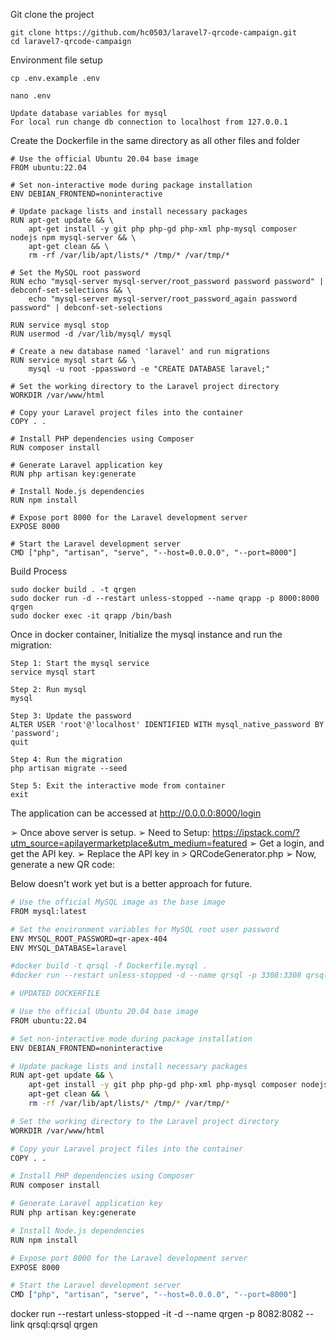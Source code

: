 Git clone the project

```
git clone https://github.com/hc0503/laravel7-qrcode-campaign.git
cd laravel7-qrcode-campaign
```

Environment file setup

```
cp .env.example .env

nano .env

Update database variables for mysql 
For local run change db connection to localhost from 127.0.0.1
```

Create the Dockerfile in the same directory as all other files and folder

```
# Use the official Ubuntu 20.04 base image
FROM ubuntu:22.04

# Set non-interactive mode during package installation
ENV DEBIAN_FRONTEND=noninteractive

# Update package lists and install necessary packages
RUN apt-get update && \
    apt-get install -y git php php-gd php-xml php-mysql composer nodejs npm mysql-server && \
    apt-get clean && \
    rm -rf /var/lib/apt/lists/* /tmp/* /var/tmp/*

# Set the MySQL root password
RUN echo "mysql-server mysql-server/root_password password password" | debconf-set-selections && \
    echo "mysql-server mysql-server/root_password_again password password" | debconf-set-selections

RUN service mysql stop
RUN usermod -d /var/lib/mysql/ mysql

# Create a new database named 'laravel' and run migrations
RUN service mysql start && \
    mysql -u root -ppassword -e "CREATE DATABASE laravel;"

# Set the working directory to the Laravel project directory
WORKDIR /var/www/html

# Copy your Laravel project files into the container
COPY . .

# Install PHP dependencies using Composer
RUN composer install

# Generate Laravel application key
RUN php artisan key:generate

# Install Node.js dependencies
RUN npm install

# Expose port 8000 for the Laravel development server
EXPOSE 8000

# Start the Laravel development server
CMD ["php", "artisan", "serve", "--host=0.0.0.0", "--port=8000"]

```

Build Process

```
sudo docker build . -t qrgen
sudo docker run -d --restart unless-stopped --name qrapp -p 8000:8000 qrgen
sudo docker exec -it qrapp /bin/bash
```

Once in docker container, Initialize the mysql instance and run the migration:

```
Step 1: Start the mysql service
service mysql start

Step 2: Run mysql
mysql

Step 3: Update the password
ALTER USER 'root'@'localhost' IDENTIFIED WITH mysql_native_password BY 'password';
quit

Step 4: Run the migration
php artisan migrate --seed

Step 5: Exit the interactive mode from container
exit
```

The application can be accessed at http://0.0.0.0:8000/login

➢ Once above server is setup.
➢ Need to Setup:
https://ipstack.com/?utm_source=apilayermarketplace&utm_medium=featured
➢ Get a login, and get the API key.
➢ Replace the API key in > QRCodeGenerator.php
➢ Now, generate a new QR code:

Below doesn't work yet but is a better approach for future.



```bash
# Use the official MySQL image as the base image
FROM mysql:latest

# Set the environment variables for MySQL root user password
ENV MYSQL_ROOT_PASSWORD=qr-apex-404
ENV MYSQL_DATABASE=laravel

#docker build -t qrsql -f Dockerfile.mysql .
#docker run --restart unless-stopped -d --name qrsql -p 3308:3308 qrsql

```

```bash 
# UPDATED DOCKERFILE

# Use the official Ubuntu 20.04 base image
FROM ubuntu:22.04

# Set non-interactive mode during package installation
ENV DEBIAN_FRONTEND=noninteractive

# Update package lists and install necessary packages
RUN apt-get update && \
    apt-get install -y git php php-gd php-xml php-mysql composer nodejs npm && \
    apt-get clean && \
    rm -rf /var/lib/apt/lists/* /tmp/* /var/tmp/*

# Set the working directory to the Laravel project directory
WORKDIR /var/www/html

# Copy your Laravel project files into the container
COPY . .

# Install PHP dependencies using Composer
RUN composer install

# Generate Laravel application key
RUN php artisan key:generate

# Install Node.js dependencies
RUN npm install

# Expose port 8000 for the Laravel development server
EXPOSE 8000

# Start the Laravel development server
CMD ["php", "artisan", "serve", "--host=0.0.0.0", "--port=8000"]

```


docker run --restart unless-stopped -it -d --name qrgen -p 8082:8082 --link qrsql:qrsql qrgen

